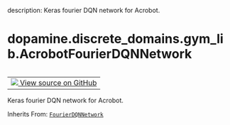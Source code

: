description: Keras fourier DQN network for Acrobot.

<div itemscope itemtype="http://developers.google.com/ReferenceObject">
<meta itemprop="name" content="dopamine.discrete_domains.gym_lib.AcrobotFourierDQNNetwork" />
<meta itemprop="path" content="Stable" />
</div>

# dopamine.discrete_domains.gym_lib.AcrobotFourierDQNNetwork

<!-- Insert buttons and diff -->

<table class="tfo-notebook-buttons tfo-api nocontent" align="left">
<td>
  <a target="_blank" href="https://github.com/google/dopamine/tree/master/dopamine/discrete_domains/gym_lib.py#L357-L373">
    <img src="https://www.tensorflow.org/images/GitHub-Mark-32px.png" />
    View source on GitHub
  </a>
</td>
</table>



Keras fourier DQN network for Acrobot.

Inherits From: [`FourierDQNNetwork`](../../../dopamine/discrete_domains/gym_lib/FourierDQNNetwork.md)

<!-- Placeholder for "Used in" -->


